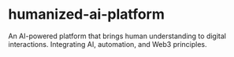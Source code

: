 # humanized-ai-platform
An AI-powered platform that brings human understanding to digital interactions. Integrating AI, automation, and Web3 principles.
